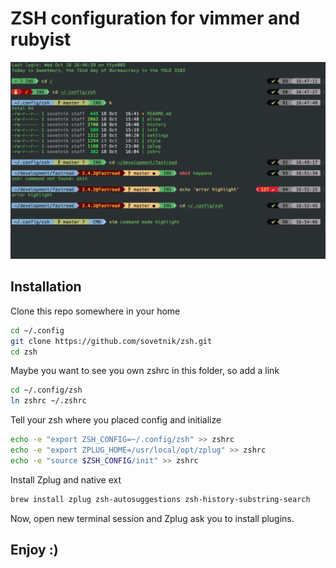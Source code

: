 # ZSH configuration for vimmer and rubyist

<img src="./ScreenShot.png" />

## Installation

Clone this repo somewhere in your home

``` sh
cd ~/.config
git clone https://github.com/sovetnik/zsh.git
cd zsh
```

Maybe you want to see you own zshrc in this folder, so add a link

``` sh
cd ~/.config/zsh
ln zshrc ~/.zshrc
```

Tell your zsh where you placed config and initialize

``` sh
echo -e "export ZSH_CONFIG=~/.config/zsh" >> zshrc
echo -e "export ZPLUG_HOME=/usr/local/opt/zplug" >> zshrc
echo -e "source $ZSH_CONFIG/init" >> zshrc
```

Install Zplug and native ext

``` sh
brew install zplug zsh-autosuggestions zsh-history-substring-search
```

Now, open new terminal session and Zplug ask you to install plugins.

## Enjoy :)
